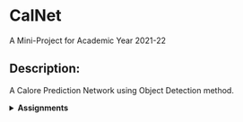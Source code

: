 # CalNet

A Mini-Project for Academic Year 2021-22

## Description:
 A Calore Prediction Network using Object Detection method.
 

<details>
<summary><strong>Assignments</strong></summary>


  Assignment-1 Track:

- [ ] Aditya
- [ ] Ayush
- [ ] Nitin
- [x] Pooja
- [x] Prachi
- [ ] Riya
- [x] Savan
- [x] Tanisha
- [x] Tanya

</details>
